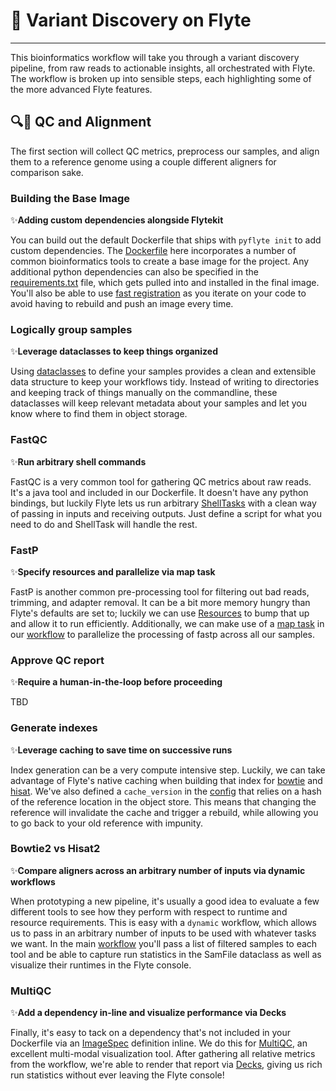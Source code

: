 # 🧬 Variant Discovery on Flyte
---

This bioinformatics workflow will take you through a variant discovery pipeline, from raw reads to actionable insights, all orchestrated with Flyte. The workflow is broken up into sensible steps, each highlighting some of the more advanced Flyte features.

## 🔍📏 QC and Alignment

The first section will collect QC metrics, preprocess our samples, and align them to a reference genome using a couple different aligners for comparison sake. 

### Building the Base Image
✨**Adding custom dependencies alongside Flytekit**

You can build out the default Dockerfile that ships with `pyflyte init` to add custom dependencies. The [Dockerfile](Dockerfile) here incorporates a number of common bioinformatics tools to create a base image for the project. Any additional python dependencies can also be specified in the [requirements.txt](requirements.txt) file, which gets pulled into and installed in the final image. You'll also be able to use [fast registration](https://docs.flyte.org/projects/cookbook/en/latest/getting_started/package_register.html#fast-registration) as you iterate on your code to avoid having to rebuild and push an image every time.

### Logically group samples
✨**Leverage dataclasses to keep things organized**

Using [dataclasses](workflows/sample_types.py) to define your samples provides a clean and extensible data structure to keep your workflows tidy. Instead of writing to directories and keeping track of things manually on the commandline, these dataclasses will keep relevant metadata about your samples and let you know where to find them in object storage.

### FastQC
✨**Run arbitrary shell commands**

FastQC is a very common tool for gathering QC metrics about raw reads. It's a java tool and included in our Dockerfile. It doesn't have any python bindings, but luckily Flyte lets us run arbitrary [ShellTasks](workflows/fastqc.py) with a clean way of passing in inputs and receiving outputs. Just define a script for what you need to do and ShellTask will handle the rest.

### FastP
✨**Specify resources and parallelize via map task**

FastP is another common pre-processing tool for filtering out bad reads, trimming, and adapter removal. It can be a bit more memory hungry than Flyte's defaults are set to; luckily we can use [Resources](workflows/fastp.py) to bump that up and allow it to run efficiently. Additionally, we can make use of a [map task](https://docs.flyte.org/projects/flytekit/en/latest/_modules/flytekit/core/array_node_map_task.html) in our [workflow](workflows/alignment.py) to parallelize the processing of fastp across all our samples. 

### Approve QC report
✨**Require a human-in-the-loop before proceeding**

TBD

### Generate indexes
✨**Leverage caching to save time on successive runs**

Index generation can be a very compute intensive step. Luckily, we can take advantage of Flyte's native caching when building that index for [bowtie](workflows/bowtie2.py) and [hisat](workflows/hisat2.py). We've also defined a `cache_version` in the [config](workflows/config.py) that relies on a hash of the reference location in the object store. This means that changing the reference will invalidate the cache and trigger a rebuild, while allowing you to go back to your old reference with impunity.

### Bowtie2 vs Hisat2
✨**Compare aligners across an arbitrary number of inputs via dynamic workflows**

When prototyping a new pipeline, it's usually a good idea to evaluate a few different tools to see how they perform with respect to runtime and resource requirements. This is easy with a `dynamic` workflow, which allows us to pass in an arbitrary number of inputs to be used with whatever tasks we want. In the main [workflow](workflows/alignment.py) you'll pass a list of filtered samples to each tool and be able to capture run statistics in the SamFile dataclass as well as visualize their runtimes in the Flyte console.

### MultiQC
✨**Add a dependency in-line and visualize performance via Decks**

Finally, it's easy to tack on a dependency that's not included in your Dockerfile via an [ImageSpec](https://docs.flyte.org/projects/cookbook/en/latest/auto_examples/customizing_dependencies/image_spec.html#image-spec-example) definition inline. We do this for [MultiQC](workflows/multiqc.py), an excellent multi-modal visualization tool. After gathering all relative metrics from the workflow, we're able to render that report via [Decks](https://docs.flyte.org/projects/cookbook/en/latest/auto_examples/development_lifecycle/decks.html), giving us rich run statistics without ever leaving the Flyte console!